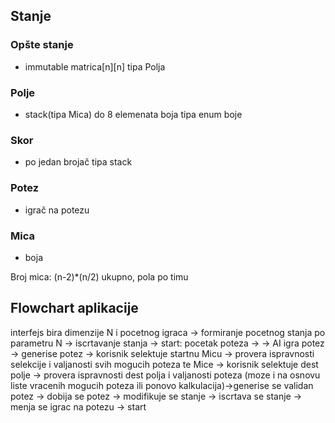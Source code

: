 ## Stanje
### Opšte stanje
- immutable matrica\[n]\[n] tipa Polja
### Polje
- stack(tipa Mica) do 8 elemenata
boja tipa enum boje
### Skor
- po jedan brojač tipa stack 
### Potez
- igrač na potezu
### Mica
- boja

Broj mica:
\(n-2)\*(n/2) ukupno, pola po timu 

## Flowchart aplikacije

interfejs bira dimenzije N i pocetnog igraca -> formiranje pocetnog stanja po parametru N -> iscrtavanje stanja -> 
start: pocetak poteza -> 
	-> AI igra potez -> generise potez
	-> korisnik selektuje startnu Micu -> provera ispravnosti selekcije i valjanosti svih mogucih poteza te Mice 
		-> korisnik selektuje dest polje 
		->  provera ispravnosti dest polja i valjanosti poteza (moze i na osnovu liste vracenih mogucih poteza ili ponovo kalkulacija)->generise se validan potez
-> dobija se potez -> modifikuje se stanje -> iscrtava se stanje -> menja se igrac na potezu -> start